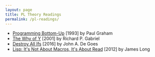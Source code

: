 ```yaml
---
layout: page
title: PL Theory Readings
permalink: /pl-readings/
---
```


* [Programming Bottom-Up](http://www.paulgraham.com/progbot.html) [1993] by Paul Graham
* [The Why of Y](https://www.dreamsongs.com/Files/WhyOfY.pdf) [2001] by Richard P. Gabriel
* [Destroy All Ifs](http://degoes.net/articles/destroy-all-ifs) [2016] by John A. De Goes
* [Lisp: It's Not About Macros, It's About Read](http://jlongster.com/Lisp--It-s-Not-About-Macros,-It-s-About-Read) [2012] by James Long
